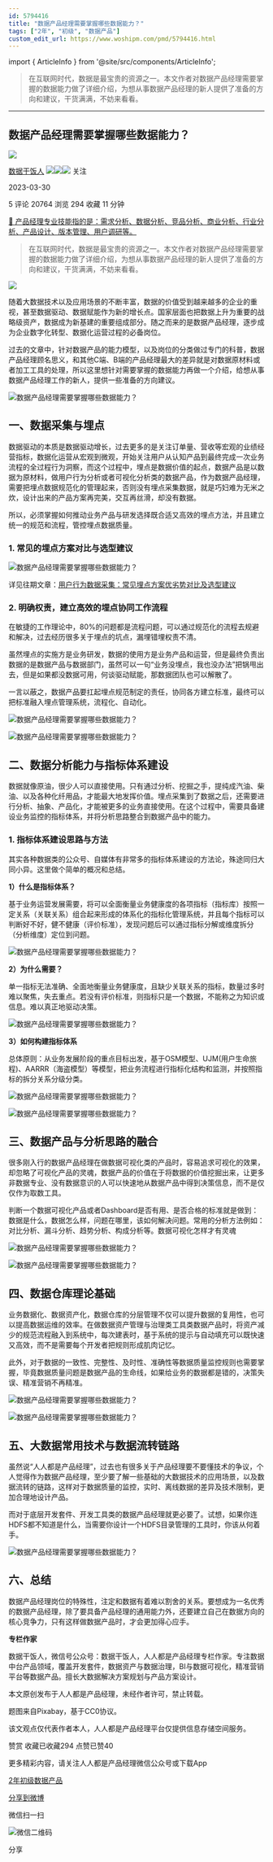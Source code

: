 ```yaml
---
id: 5794416
title: "数据产品经理需要掌握哪些数据能力？"
tags: ["2年", "初级", "数据产品"]
custom_edit_url: https://www.woshipm.com/pmd/5794416.html
---
```

import { ArticleInfo } from '@site/src/components/ArticleInfo';

<ArticleInfo
    author="数据干饭人"
    authorLink="https://www.woshipm.com/u/850132"
    published="2023-03-30"
    views={20764}
    comments={5}
    collects={294}
/>

> 在互联网时代，数据是最宝贵的资源之一。本文作者对数据产品经理需要掌握的数据能力做了详细介绍，为想从事数据产品经理的新人提供了准备的方向和建议，干货满满，不妨来看看。

---

## 数据产品经理需要掌握哪些数据能力？

[![](https://image.woshipm.com/wp-files/2021/09/cOGve0gK4PPmNSNMsXSG.jpg!/both/72x72)](https://www.woshipm.com/u/850132)

[数据干饭人](https://www.woshipm.com/u/850132) ![](https://static.woshipm.com/tag/1121_1@2x.png)![](https://static.woshipm.com/tag/2103_1@2x.png)![](https://static.woshipm.com/tag/2104_1@2x.png) 关注

2023-03-30

5 评论 20764 浏览 294 收藏 11 分钟

[🔗 产品经理专业技能指的是：需求分析、数据分析、竞品分析、商业分析、行业分析、产品设计、版本管理、用户调研等。](https://ke.qidianla.com/courses/90pm)

> 在互联网时代，数据是最宝贵的资源之一。本文作者对数据产品经理需要掌握的数据能力做了详细介绍，为想从事数据产品经理的新人提供了准备的方向和建议，干货满满，不妨来看看。

![](https://image.yunyingpai.com/wp/2023/03/WY7Mc1JAiuUea9rlWjFK.jpg)

随着大数据技术以及应用场景的不断丰富，数据的价值受到越来越多的企业的重视，甚至数据驱动、数据赋能作为新的增长点。国家层面也把数据上升为重要的战略级资产，数据成为新基建的重要组成部分。随之而来的是数据产品经理，逐步成为企业数字化转型、数据化运营过程的必备岗位。

过去的文章中，针对数据产品的能力模型，以及岗位的分类做过专门的科普，数据产品经理顾名思义，和其他C端、B端的产品经理最大的差异就是对数据原材料或者加工工具的处理，所以这里想针对需要掌握的数据能力再做一个介绍，给想从事数据产品经理工作的新人，提供一些准备的方向建议。

![数据产品经理需要掌握哪些数据能力？](https://image.yunyingpai.com/wp/2023/03/sMYdbzIFATJApnmX9e4W.png)

## 一、数据采集与埋点

数据驱动的本质是数据驱动增长，过去更多的是关注订单量、营收等宏观的业绩经营指标，数据化运营从宏观到微观，开始关注用户从认知产品到最终完成一次业务流程的全过程行为洞察，而这个过程中，埋点是数据价值的起点，数据产品是以数据为原材料，做用户行为分析或者可视化分析类的数据产品，作为数据产品经理，需要把埋点数据规范化的管理起来，否则没有埋点采集数据，就是巧妇难为无米之炊，设计出来的产品方案再完美，交互再丝滑，却没有数据。

所以，必须掌握如何推动业务产品与研发选择既合适又高效的埋点方法，并且建立统一的规范和流程，管控埋点数据质量。

### 1\. 常见的埋点方案对比与选型建议

![数据产品经理需要掌握哪些数据能力？](https://image.yunyingpai.com/wp/2023/03/XAjUQm2hCOJQJPSBhy2L.png)

详见往期文章：[用户行为数据采集：常见埋点方案优劣势对比及选型建议](https://www.woshipm.com/data-analysis/5153200.html)

### 2\. 明确权责，建立高效的埋点协同工作流程

在敏捷的工作理论中，80%的问题都是流程问题，可以通过规范化的流程去规避和解决，过去经历很多关于埋点的坑点，漏埋错埋权责不清。

虽然埋点的实施方是业务研发，数据的使用方是业务产品和运营，但是最终负责出数据的是数据产品与数据部门，虽然可以一句“业务没埋点，我也没办法”把锅甩出去，但是如果都没数据可用，何谈驱动赋能，那数据团队也可以解散了。

一言以蔽之，数据产品要扛起埋点规范制定的责任，协同各方建立标准，最终可以把标准融入埋点管理系统，流程化、自动化。

![数据产品经理需要掌握哪些数据能力？](https://image.yunyingpai.com/wp/2023/03/LvhG8CwGFdYBW5t4NhXc.png)

![数据产品经理需要掌握哪些数据能力？](https://image.yunyingpai.com/wp/2023/03/pSa1NWed6qIepsquX7mr.png)

## 二、数据分析能力与指标体系建设

数据就像原油，很少人可以直接使用。只有通过分析、挖掘之手，提纯成汽油、柴油、以及各种化纤用品，才能最大地发挥价值。埋点采集到了数据之后，还需要进行分析、抽象、产品化，才能被更多的业务直接使用。在这个过程中，需要具备建设业务监控的指标体系，并将分析思路整合到数据产品中的能力。

### 1\. 指标体系建设思路与方法

其实各种数据类的公众号、自媒体有非常多的指标体系建设的方法论，殊途同归大同小异。这里做个简单的概况和总结。

**1）什么是指标体系？**

基于业务运营发展需要，将可以全面衡量业务健康度的各项指标（指标库）按照一定关系（关联关系）组合起来形成的体系化的指标化管理系统，并且每个指标可以判断好不好，健不健康（评价标准），发现问题后可以通过指标分解或维度拆分（分析维度）定位到问题。

![数据产品经理需要掌握哪些数据能力？](https://image.yunyingpai.com/wp/2023/03/iYIcObRDCztBlOyJrXo2.png)

**2）为什么需要？**

单一指标无法准确、全面地衡量业务健康度，且缺少关联关系的指标，数量过多时难以聚焦，失去重点。若没有评价标准，则指标只是一个数据，不能称之为知识或信息。难以真正地驱动决策。

![数据产品经理需要掌握哪些数据能力？](https://image.yunyingpai.com/wp/2023/03/aQvKDRV9IfleVSwlrovQ.png)

**3）如何构建指标体系**

总体原则：从业务发展阶段的重点目标出发，基于OSM模型、UJM(用户生命旅程)、AARRR（海盗模型）等模型，把业务流程进行指标化结构和监测，并按照指标的拆分关系分级分类。

![数据产品经理需要掌握哪些数据能力？](https://image.yunyingpai.com/wp/2023/03/ChYSSnZXLbmPXlPj4VDa.png)

![数据产品经理需要掌握哪些数据能力？](https://image.yunyingpai.com/wp/2023/03/VflGok91NCORpvuxSf1c.png)

## 三、数据产品与分析思路的融合

很多刚入行的数据产品经理在做数据可视化类的产品时，容易追求可视化的效果，却忽略了可视化产品的灵魂，数据产品的价值在于将数据的价值挖掘出来，让更多非数据专业、没有数据意识的人可以快速地从数据产品中得到决策信息，而不是仅仅作为取数工具。

判断一个数据可视化产品或者Dashboard是否有用、是否合格的标准就是做到：数据是什么，数据怎么样，问题在哪里，该如何解决问题。常用的分析方法例如：对比分析、漏斗分析、趋势分析、构成分析等。数据可视化怎样才有灵魂

![数据产品经理需要掌握哪些数据能力？](https://image.yunyingpai.com/wp/2023/03/pI0l3XWmmwbSYCRUR7ia.png)

![数据产品经理需要掌握哪些数据能力？](https://image.yunyingpai.com/wp/2023/03/MVOzuRBcepm1Tv76qAYq.png)

## 四、数据仓库理论基础

业务数据化、数据资产化，数据仓库的分层管理不仅可以提升数据的复用性，也可以提高数据运维的效率。在做数据资产管理与治理类工具类数据产品时，将资产减少的规范流程融入到系统中，每次建表时，基于系统的提示与自动填充可以既快速又高效，而不是需要每个开发者把规则形成肌肉记忆。

此外，对于数据的一致性、完整性、及时性、准确性等数据质量监控规则也需要掌握，毕竟数据质量问题是数据产品的生命线，如果给业务的数据都是错的，决策失误、精准营销不再精准。

![数据产品经理需要掌握哪些数据能力？](https://image.yunyingpai.com/wp/2023/03/g9kejyKwUZO4mVVBb9le.png)

![数据产品经理需要掌握哪些数据能力？](https://image.yunyingpai.com/wp/2023/03/TpyAPYGf2hjIcQtoEdRS.png)

## 五、大数据常用技术与数据流转链路

虽然说“人人都是产品经理”，过去也有很多关于产品经理要不要懂技术的争议，个人觉得作为数据产品经理，至少要了解一些基础的大数据技术的应用场景，以及数据流转的链路，这样对于数据质量的监控，实时、离线数据的差异及技术限制，更加合理地设计产品。

而对于底层开发套件、开发工具类的数据产品经理就更必要了。试想，如果你连HDFS都不知道是什么，当需要你设计一个HDFS目录管理的工具时，你该从何着手。

![数据产品经理需要掌握哪些数据能力？](https://image.yunyingpai.com/wp/2023/03/SRQYwC61NfmlpGoi4yDF.png)

## 六、总结

数据产品经理岗位的特殊性，注定和数据有着难以割舍的关系。要想成为一名优秀的数据产品经理，除了要具备产品经理的通用能力外，还要建立自己在数据方向的核心竞争力，只有这样做数据产品时，才会更加得心应手。

**专栏作家**

数据干饭人，微信号公众号：数据干饭人，人人都是产品经理专栏作家。专注数据中台产品领域，覆盖开发套件，数据资产与数据治理，BI与数据可视化，精准营销平台等数据产品。擅长大数据解决方案规划与产品方案设计。

本文原创发布于人人都是产品经理，未经作者许可，禁止转载。

题图来自Pixabay，基于CC0协议。

该文观点仅代表作者本人，人人都是产品经理平台仅提供信息存储空间服务。

赞赏 收藏已收藏294 点赞已赞40

更多精彩内容，请关注人人都是产品经理微信公众号或下载App

[2年](https://www.woshipm.com/tag/2%e5%b9%b4)[初级](https://www.woshipm.com/tag/%e5%88%9d%e7%ba%a7)[数据产品](https://www.woshipm.com/tag/%e6%95%b0%e6%8d%ae%e4%ba%a7%e5%93%81)

[分享到微博](https://service.weibo.com/share/share.php?appkey=2775287854&title=数据产品经理需要掌握哪些数据能力？&url=https://www.woshipm.com/pmd/5794416.html&pic=https://image.yunyingpai.com/wp/2023/03/WY7Mc1JAiuUea9rlWjFK.jpg)

微信扫一扫

![微信二维码](https://api.pwmqr.com/qrcode/create/?url=https://www.woshipm.com/pmd/5794416.html)

分享
